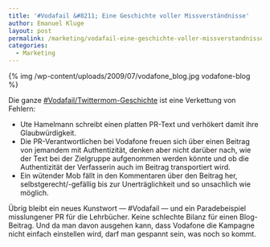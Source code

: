 ```yaml
---
title: '#Vodafail &#8211; Eine Geschichte voller Missverständnisse'
author: Emanuel Kluge
layout: post
permalink: /marketing/vodafail-eine-geschichte-voller-missverstandnisse/
categories:
  - Marketing
---
```


{% img /wp-content/uploads/2009/07/vodafone_blog.jpg vodafone-blog %}

Die ganze [#Vodafail/Twittermom-Geschichte](http://blog.vodafone.de/2009/07/20/twittermom/ "Vodafone-Blog: Twittermom") ist eine Verkettung von Fehlern:

  * Ute Hamelmann schreibt einen platten PR-Text und verhökert damit ihre Glaubwürdigkeit.
  * Die PR-Verantwortlichen bei Vodafone freuen sich über einen Beitrag von jemandem mit Authentizität, denken aber nicht darüber nach, wie der Text bei der Zielgruppe aufgenommen werden könnte und ob die Authentizität der Verfasserin auch im Beitrag transportiert wird.
  * Ein wütender Mob fällt in den Kommentaren über den Beitrag her, selbstgerecht/-gefällig bis zur Unerträglichkeit und so unsachlich wie möglich.

Übrig bleibt ein neues Kunstwort &mdash; #Vodafail &mdash; und ein Paradebeispiel misslungener PR für die Lehrbücher. Keine schlechte Bilanz für einen Blog-Beitrag. Und da man davon ausgehen kann, dass Vodafone die Kampagne nicht einfach einstellen wird, darf man gespannt sein, was noch so kommt.
